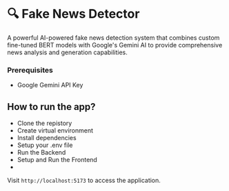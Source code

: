 # 🔍 Fake News Detector

A powerful AI-powered fake news detection system that combines custom fine-tuned BERT models with Google's Gemini AI to provide comprehensive news analysis and generation capabilities.
### Prerequisites
- Google Gemini API Key
  
## How to run the app?
- Clone the repistory
- Create virtual environment
- Install dependencies
- Setup your .env file
- Run the Backend
- Setup and Run the Frontend
- 
Visit `http://localhost:5173` to access the application.

